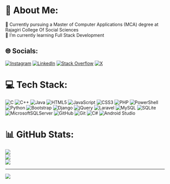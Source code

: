

# 💫 About Me:
🔭 Currently pursuing a Master of Computer Applications (MCA) degree at Rajagiri College Of Social Sciences<br>🌱 I’m currently learning Full Stack Development <br> 


## 🌐 Socials:
[![Instagram](https://img.shields.io/badge/Instagram-%23E4405F.svg?logo=Instagram&logoColor=white)](https://instagram.com/sarath___chandran_) [![LinkedIn](https://img.shields.io/badge/LinkedIn-%230077B5.svg?logo=linkedin&logoColor=white)](https://linkedin.com/in/sarath-chandran-8899632b7) [![Stack Overflow](https://img.shields.io/badge/-Stackoverflow-FE7A16?logo=stack-overflow&logoColor=white)](https://stackoverflow.com/users/24838489) [![X](https://img.shields.io/badge/X-black.svg?logo=X&logoColor=white)](https://x.com/@Sarath2001m) 

# 💻 Tech Stack:
![C](https://img.shields.io/badge/c-%2300599C.svg?style=for-the-badge&logo=c&logoColor=white) ![C++](https://img.shields.io/badge/c++-%2300599C.svg?style=for-the-badge&logo=c%2B%2B&logoColor=white) ![Java](https://img.shields.io/badge/java-%23ED8B00.svg?style=for-the-badge&logo=openjdk&logoColor=white) ![HTML5](https://img.shields.io/badge/html5-%23E34F26.svg?style=for-the-badge&logo=html5&logoColor=white) ![JavaScript](https://img.shields.io/badge/javascript-%23323330.svg?style=for-the-badge&logo=javascript&logoColor=%23F7DF1E) ![CSS3](https://img.shields.io/badge/css3-%231572B6.svg?style=for-the-badge&logo=css3&logoColor=white) ![PHP](https://img.shields.io/badge/php-%23777BB4.svg?style=for-the-badge&logo=php&logoColor=white) ![PowerShell](https://img.shields.io/badge/PowerShell-%235391FE.svg?style=for-the-badge&logo=powershell&logoColor=white) ![Python](https://img.shields.io/badge/python-3670A0?style=for-the-badge&logo=python&logoColor=ffdd54) ![Bootstrap](https://img.shields.io/badge/bootstrap-%238511FA.svg?style=for-the-badge&logo=bootstrap&logoColor=white) ![Django](https://img.shields.io/badge/django-%23092E20.svg?style=for-the-badge&logo=django&logoColor=white) ![jQuery](https://img.shields.io/badge/jquery-%230769AD.svg?style=for-the-badge&logo=jquery&logoColor=white) ![Laravel](https://img.shields.io/badge/laravel-%23FF2D20.svg?style=for-the-badge&logo=laravel&logoColor=white) ![MySQL](https://img.shields.io/badge/mysql-4479A1.svg?style=for-the-badge&logo=mysql&logoColor=white) ![SQLite](https://img.shields.io/badge/sqlite-%2307405e.svg?style=for-the-badge&logo=sqlite&logoColor=white) ![MicrosoftSQLServer](https://img.shields.io/badge/Microsoft%20SQL%20Server-CC2927?style=for-the-badge&logo=microsoft%20sql%20server&logoColor=white) ![GitHub](https://img.shields.io/badge/github-%23121011.svg?style=for-the-badge&logo=github&logoColor=white) ![Git](https://img.shields.io/badge/git-%23F05033.svg?style=for-the-badge&logo=git&logoColor=white) ![C#](https://img.shields.io/badge/c%23-%23239120.svg?style=for-the-badge&logo=c-sharp&logoColor=white) ![Android Studio](https://img.shields.io/badge/android%20studio-%233DDC84.svg?style=for-the-badge&logo=android-studio&logoColor=white)

# 📊 GitHub Stats:
![](https://github-readme-stats.vercel.app/api?username=sarathchandranm2001&theme=swift&hide_border=false&include_all_commits=false&count_private=false)<br/>
![](https://github-readme-streak-stats.herokuapp.com/?user=sarathchandranm2001&theme=swift&hide_border=false)<br/>
![](https://github-readme-stats.vercel.app/api/top-langs/?username=sarathchandranm2001&theme=swift&hide_border=false&include_all_commits=false&count_private=false&layout=compact)

---
[![](https://visitcount.itsvg.in/api?id=sarathchandranm2001&icon=2&color=0)](https://visitcount.itsvg.in)


